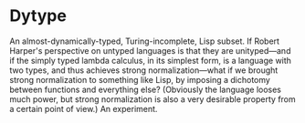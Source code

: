 # Dytype

An almost-dynamically-typed, Turing-incomplete, Lisp subset. If Robert Harper's
perspective on untyped languages is that they are unityped—and if the simply
typed lambda calculus, in its simplest form, is a language with two types, and
thus achieves strong normalization—what if we brought strong normalization to
something like Lisp, by imposing a dichotomy between functions and everything
else? (Obviously the language looses much power, but strong normalization is
also a very desirable property from a certain point of view.) An experiment.

